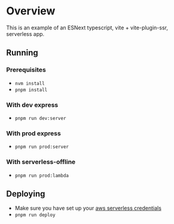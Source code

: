 # Overview

This is an example of an ESNext typescript, vite + vite-plugin-ssr, serverless app.

## Running

### Prerequisites

- `nvm install`
- `pnpm install`

### With dev express

- `pnpm run dev:server`

### With prod express

- `pnpm run prod:server`

### With serverless-offline

- `pnpm run prod:lambda`

## Deploying

- Make sure you have set up your [aws serverless credentials](https://www.serverless.com/framework/docs/providers/aws/guide/credentials)
- `pnpm run deploy`
